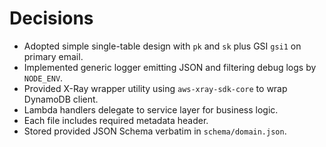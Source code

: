 # Decisions
- Adopted simple single-table design with `pk` and `sk` plus GSI `gsi1` on primary email.
- Implemented generic logger emitting JSON and filtering debug logs by `NODE_ENV`.
- Provided X-Ray wrapper utility using `aws-xray-sdk-core` to wrap DynamoDB client.
- Lambda handlers delegate to service layer for business logic.
- Each file includes required metadata header.
- Stored provided JSON Schema verbatim in `schema/domain.json`.
